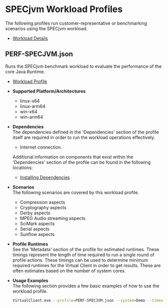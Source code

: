 ﻿# SPECjvm Workload Profiles
The following profiles run customer-representative or benchmarking scenarios using the SPECjvm workload.

* [Workload Details](./specjvm.md)  

## PERF-SPECJVM.json
Runs the SPECjvm benchmark workload to evaluate the performance of the core Java Runtime.

* [Workload Profile](https://github.com/microsoft/VirtualClient/blob/main/src/VirtualClient/VirtualClient.Main/profiles/PERF-SPECJVM.json) 

* **Supported Platform/Architectures**
  * linux-x64
  * linux-arm64
  * win-x64
  * win-arm64

* **Dependencies**  
  The dependencies defined in the 'Dependencies' section of the profile itself are required in order to run the workload operations effectively.
  * Internet connection.

  Additional information on components that exist within the 'Dependencies' section of the profile can be found in the following locations:
  * [Installing Dependencies](https://microsoft.github.io/VirtualClient/docs/category/dependencies/)

* **Scenarios**  
  The following scenarios are covered by this workload profile.

  * Compression aspects
  * Cryptography aspects
  * Derby aspects
  * MPEG Audio streaming aspects
  * SciMark aspects
  * Serial aspects
  * Sunflow aspects

* **Profile Runtimes**  
  See the 'Metadata' section of the profile for estimated runtimes. These timings represent the length of time required to run a single round of profile 
  actions. These timings can be used to determine minimum required runtimes for the Virtual Client in order to get results. These are often estimates based on the
  number of system cores. 

* **Usage Examples**  
  The following section provides a few basic examples of how to use the workload profile.

  ``` bash
  VirtualClient.exe --profile=PERF-SPECJVM.json --system=Demo --timeout=1440 --packageStore="{BlobConnectionString|SAS Uri}"
  ```